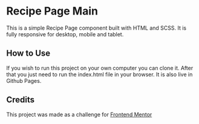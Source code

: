 # Recipe Page Main

This is a simple Recipe Page component built with HTML and SCSS. It is fully responsive for desktop, mobile and tablet.

## How to Use

If you wish to run this project on your own computer you can clone it. After that you just need to run the index.html file in your browser. It is also live in Github Pages.

## Credits

This project was made as a challenge for [Frontend Mentor](https://www.frontendmentor.io/)
